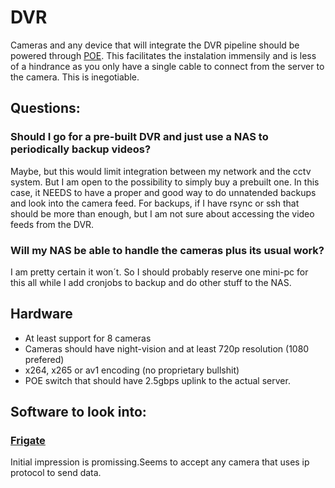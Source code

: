 # DVR

Cameras and any device that will integrate the DVR pipeline should be powered through [POE](https://en.wikipedia.org/wiki/Power_over_Ethernet).
This facilitates the instalation immensily and is less of a hindrance as you only have a single cable to connect from the server to the camera. This is inegotiable.

## Questions:

### Should I go for a pre-built DVR and just use a NAS to periodically backup videos?
Maybe, but this would limit integration between my network and the cctv system. But I am open to the possibility to simply buy a prebuilt one. In this case, it NEEDS to have a proper and good way to do unnatended backups and look into the camera feed. For backups, if I have rsync or ssh that should be more than enough, but I am not sure about accessing the video feeds from the DVR.

### Will my NAS be able to handle the cameras plus its usual work?
I am pretty certain it won´t. So I should probably reserve one mini-pc for this all while I add cronjobs to backup and do other stuff to the NAS.

## Hardware

- At least support for 8 cameras
- Cameras should have night-vision and at least 720p resolution (1080 prefered)
- x264, x265 or av1 encoding (no proprietary bullshit)
- POE switch that should have 2.5gbps uplink to the actual server. 


## Software to look into:

### [Frigate](https://docs.frigate.video/)

Initial impression is promissing.Seems to accept any camera that uses ip protocol to send data.